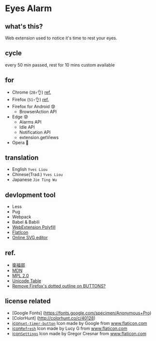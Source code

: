 # Eyes Alarm
## what's this?

Web extension used to notice it's time to rest your eyes.

## cycle

every 50 min passed, rest for 10 mins
custom available

## for

- Chrome (`28↑`:ok_hand:) [ref.](https://developer.chrome.com/extensions/api_index)
- Firefox (`51↑`:ok_hand:) [ref.](https://developer.mozilla.org/en-US/Add-ons/WebExtensions/Browser_support_for_JavaScript_APIs)
- Firefox for Android :cold_sweat:
  * BrowserAction API
- Edge :cold_sweat:
  * Alarms API
  * Idle API
  * Notification API
  * extension.getViews
- Opera :japanese_goblin:

## translation

- English `Yves Liou`
- Chinese(Trad.) `Yves Liou`
- Japanese `Jie Ting Wu`

## devlopment tool
- Less
- Pug
- Webpack
- Babel & Babili
- [WebExtension Polyfill](https://github.com/mozilla/webextension-polyfill)
- [FlatIcon](http://www.flaticon.com/)
- [Online SVG editor](https://github.com/SVG-Edit/svgedit)

## ref.

- [衛福部](http://tinyurl.com/jxhgxt6)
- [MDN](https://developer.mozilla.org/zh-TW/)
- [MPL 2.0](https://www.openfoundry.org/tw/legal-column-list/8681-the-brief-comparison-of-mpl-11-and-mpl-20)
- [Unicode Table](https://unicode-table.com/en/)
- [Remove Firefox's dotted outline on BUTTONS?](http://stackoverflow.com/questions/71074/how-to-remove-firefoxs-dotted-outline-on-buttons-as-well-as-links)

## license related

- [Google Fonts] (https://fonts.google.com/specimen/Anonymous+Pro)
- [ColorHunt] (http://colorhunt.co/c/40128)
- [icon`set-timer-button`](http://www.flaticon.com/free-icon/set-timer-button_61017) Icon made by Google from www.flaticon.com 
- [icon`Refresh`](http://www.flaticon.com/free-icon/refresh_118799) Icon made by Lucy G from www.flaticon.com 
- [icon`Settings`](http://www.flaticon.com/free-icon/settings_126472) Icon made by Gregor Cresnar from www.flaticon.com